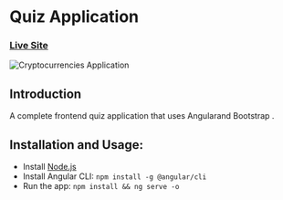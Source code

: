 # Quiz Application

### [Live Site](https://quiz-application-1b9a3.web.app/)

![Cryptocurrencies Application](https://i.ibb.co/0CCd75g/Screenshot-from-2023-02-09-11-52-04.png)

## Introduction
A complete frontend quiz application that uses Angularand Bootstrap .



## Installation and Usage:
- Install [Node.js](https://nodejs.org/en/download/)
- Install Angular CLI: `npm install -g @angular/cli`
- Run the app: `npm install && ng serve -o`
